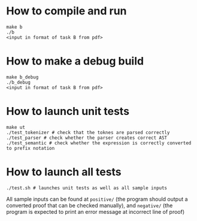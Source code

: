 # How to compile and run
```
make b
./b
<input in format of task B from pdf>
```
# How to make a debug build
```
make b_debug
./b_debug
<input in format of task B from pdf>
```
# How to launch unit tests
```
make ut
./test_tokenizer # check that the toknes are parsed correctly
./test_parser # check whether the parser creates correct AST
./test_semantic # check whether the expression is correctly converted to prefix notation
```
# How to launch all tests
```
./test.sh # launches unit tests as well as all sample inputs
```
All sample inputs can be found at `positive/` (the program should output a
converted proof that can be checked manually), and `negative/` (the program is
expected to print an error message at incorrect line of proof)
